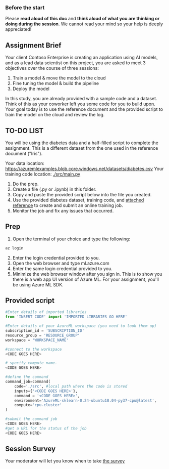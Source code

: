 ### Before the start ###
Please **read aloud of this doc** and **think aloud of what you are thinking or doing during the session**. We cannot read your mind so your help is deeply appreciated!

## Assignment Brief ##
Your client Contoso Enterprise is creating an application using AI models, and as a lead data scientist on this project, you are asked to meet 3 objectives over the course of three sessions: 

1. Train a model & move the model to the cloud
2. Fine tuning the model & build the pipeline
3. Deploy the model

In this study, you are already provided with a sample code and a dataset. Think of this as your coworker left you some code for you to build upon. Your goal today is to use the reference document and the provided script to train the model on the cloud and review the log.

## TO-DO LIST ##

You will be using the diabetes data and a half-filled script to complete the assignment. This is a different dataset from the one used in the reference document ("Iris").

Your data location: https://azuremlexamples.blob.core.windows.net/datasets/diabetes.csv
Your training code location: [./src/main.py](./src/main.py)

1. Do the prep.
2. Create a file (.py or .ipynb) in this folder. 
3. Copy and paste the provided script below into the file you created.
4. Use the provided diabetes dataset, training code, and [attached reference](./Reference.md) to create and submit an online training job.
5. Monitor the job and fix any issues that occurred.

## Prep ##
1. Open the terminal of your choice and type the following:

```python
az login
```
2. Enter the login credential provided to you.
3. Open the web browser and type ml.azure.com
4. Enter the same login credential provided to you.
5. Minimize the web browser window after you sign in. 
This is to show you there is a web app UI version of Azure ML. For your assignment, you'll be using Azure ML SDK.

## Provided script ##

```python
#Enter details of imported libraries
from 'INSERT CODE' import 'IMPORTED LIBRARIES GO HERE'

#Enter details of your AzureML workspace (you need to look them up)
subscription_id = 'SUBSCRIPTION_ID'
resource_group = 'RESOURCE_GROUP'
workspace = 'WORKSPACE_NAME'

#connect to the workspace
<CODE GOES HERE>

# specify compute name.
<CODE GOES HERE>

#define the command
command_job=command(
    code='./src', #local path where the code is stored
    inputs={'<CODE GOES HERE>'},
    command = '<CODE GOES HERE>',
    environment='AzureML-sklearn-0.24-ubuntu18.04-py37-cpu@latest',
    compute='cpu-cluster'
)

#submit the command job
<CODE GOES HERE>
#get a URL for the status of the job
<CODE GOES HERE>
```

## Session Survey ##
Your moderator will let you know when to take [the survey](https://forms.office.com/r/9Yg4uxzqrs )
